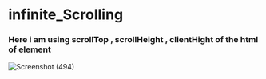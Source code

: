 # infinite_Scrolling

<h3>Here i am using scrollTop , scrollHeight , clientHight of the html of element</h3
  
  ![Screenshot (494)](https://user-images.githubusercontent.com/87120020/158012492-3a61e087-1062-41f8-88c8-f3c9f0343ab0.png)
